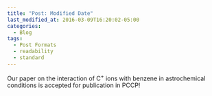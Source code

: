```yaml
---
title: "Post: Modified Date"
last_modified_at: 2016-03-09T16:20:02-05:00
categories:
  - Blog
tags:
  - Post Formats
  - readability
  - standard
---
```


Our paper on the interaction of C<sup>+</sup> ions with benzene in astrochemical conditions is accepted for publication in PCCP!
